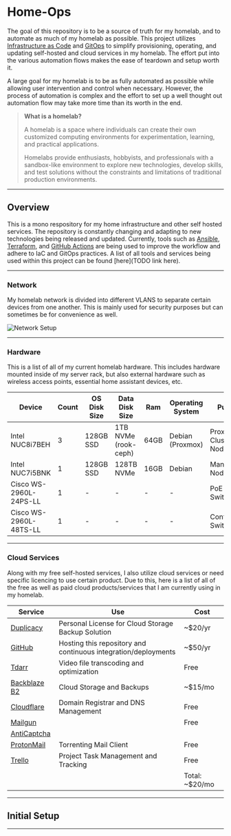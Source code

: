 # Home-Ops

The goal of this repository is to be a source of truth for my homelab, and to automate as much of my homelab as possible. This project utilizes [Infrastructure as Code](https://en.wikipedia.org/wiki/Infrastructure_as_code) and [GitOps](https://codefresh.io/learn/gitops/) to simplify provisioning, operating, and updating self-hosted and cloud services in my homelab. The effort put into the various automation flows makes the ease of teardown and setup worth it.

A large goal for my homelab is to be as fully automated as possible while allowing user intervention and control when necessary. However, the process of automation is complex and the effort to set up a well thought out automation flow may take more time than its worth in the end.

> **What is a homelab?**
>
> A homelab is a space where individuals can create their own customized computing environments for experimentation, learning, and practical applications.
>
> Homelabs provide enthusiasts, hobbyists, and professionals with a sandbox-like environment to explore new technologies, develop skills, and test solutions without the constraints and limitations of traditional production environments.

---

## Overview

This is a mono respository for my home infrastructure and other self hosted services. The repository is constantly changing and adapting to new technologies being released and updated. Currently, tools such as [Ansible](https://www.ansible.com/), [Terraform](https://www.terraform.io/), and [GitHub Actions](https://github.com/features/actions) are being used to improve the workflow and adhere to IaC and GitOps practices. A list of all tools and services being used within this project can be found [here](TODO link here).

---

### Network

My homelab network is divided into different VLANS to separate certain devices from one another. This is mainly used for security purposes but can sometimes be for convenience as well.

![Network Setup](src/assets/network/homelab_v2024-02-13.png)

---

### Hardware

This is a list of all of my current homelab hardware. This includes hardware mounted inside of my server rack, but also external hardware such as wireless access points, essential home assistant devices, etc.

| Device                      | Count | OS Disk Size | Data Disk Size               | Ram  | Operating System | Purpose               |
|-----------------------------|-------|--------------|------------------------------|------|------------------|-----------------------|
| Intel NUC8i7BEH             | 3     | 128GB SSD    | 1TB NVMe (rook-ceph)         | 64GB | Debian (Proxmox) | Proxmox Cluster Nodes |
| Intel NUC7i5BNK             | 1     | 128GB SSD    | 128TB NVMe                   | 16GB | Debian           | Management Node       |
| Cisco WS-2960L-24PS-LL      | 1     | -            | -                            | -    | -                | PoE Access Switch     |
| Cisco WS-2960L-48TS-LL      | 1     | -            | -                            | -    | -                | Control Switch        |

---

### Cloud Services

Along with my free self-hosted services, I also utilize cloud services or need specific licencing to use certain product. Due to this, here is a list of all of the free as well as paid cloud products/services that I am currently using in my homelab.

| Service                                                 | Use                                                            | Cost           |
|---------------------------------------------------------|----------------------------------------------------------------|----------------|
| [Duplicacy](https://duplicacy.com/)                     | Personal License for Cloud Storage Backup Solution             | ~$20/yr        |
| [GitHub](https://github.com/)                           | Hosting this repository and continuous integration/deployments | ~$50/yr        |
| [Tdarr](https://home.tdarr.io/)                         | Video file transcoding and optimization                        | Free           |
| [Backblaze B2](https://www.backblaze.com/cloud-storage) | Cloud Storage and Backups                                      | ~$15/mo        |
| [Cloudflare](https://www.cloudflare.com/)               | Domain Registrar and DNS Management                            | Free           |
| [Mailgun](https://www.mailgun.com/)                     |                                                                | Free           |
| [AntiCaptcha](https://anti-captcha.com/)                |                                                                |                |
| [ProtonMail](https://proton.me/mail)                    | Torrenting Mail Client                                         | Free           |
| [Trello](https://trello.com/)                           | Project Task Management and Tracking                           | Free           |
|                                                         |                                                                | Total: ~$20/mo |

---

## Initial Setup

---
